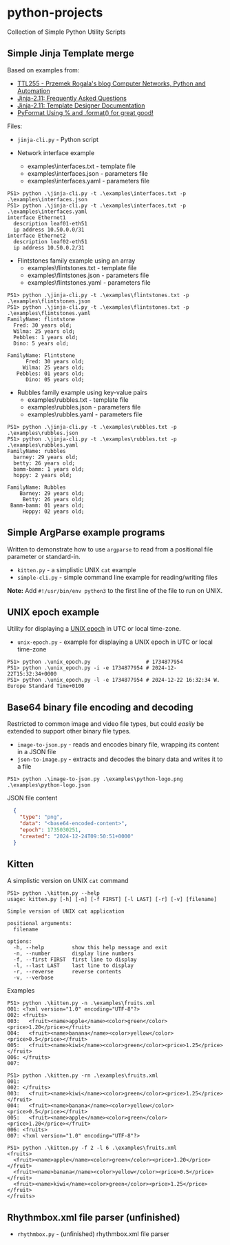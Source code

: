 # python-projects
 Collection of Simple Python Utility Scripts

## Simple Jinja Template merge

Based on examples from:
* [TTL255 - Przemek Rogala's blog Computer Networks, Python and Automation](https://github.com/progala/ttl255.com/tree/master/jinja2)
* [Jinja-2.11: Frequently Asked Questions](https://jinja.palletsprojects.com/en/2.11.x/faq/#why-is-it-called-jinja)
* [Jinja-2.11: Template Designer Documentation](https://jinja.palletsprojects.com/en/2.11.x/templates/)
* [PyFormat Using % and .format() for great good!](https://pyformat.info/)

Files:

* ``jinja-cli.py`` - Python script

* Network interface example
  * examples\interfaces.txt  - template file
  * examples\interfaces.json - parameters file 
  * examples\interfaces.yaml - parameters file

```console
PS1> python .\jinja-cli.py -t .\examples\interfaces.txt -p .\examples\interfaces.json
PS1> python .\jinja-cli.py -t .\examples\interfaces.txt -p .\examples\interfaces.yaml
interface Ethernet1
  description leaf01-eth51
  ip address 10.50.0.0/31
interface Ethernet2
  description leaf02-eth51
  ip address 10.50.0.2/31
```

* Flintstones family example using an array
  * examples\flintstones.txt  - template file
  * examples\flintstones.json - parameters file 
  * examples\flintstones.yaml - parameters file

```console
PS1> python .\jinja-cli.py -t .\examples\flintstones.txt -p .\examples\flintstones.json
PS1> python .\jinja-cli.py -t .\examples\flintstones.txt -p .\examples\flintstones.yaml 
FamilyName: flintstone
  Fred: 30 years old;
  Wilma: 25 years old;
  Pebbles: 1 years old;
  Dino: 5 years old;

FamilyName: Flintstone
      Fred: 30 years old;
     Wilma: 25 years old;
   Pebbles: 01 years old;
      Dino: 05 years old;
```
* Rubbles family example using key-value pairs
  * examples\rubbles.txt  - template file
  * examples\rubbles.json - parameters file 
  * examples\rubbles.yaml - parameters file

```console
PS1> python .\jinja-cli.py -t .\examples\rubbles.txt -p .\examples\rubbles.json
PS1> python .\jinja-cli.py -t .\examples\rubbles.txt -p .\examples\rubbles.yaml     
FamilyName: rubbles
  barney: 29 years old;
  betty: 26 years old;
  bamm-bamm: 1 years old;
  hoppy: 2 years old;

FamilyName: Rubbles
    Barney: 29 years old;
     Betty: 26 years old;
 Bamm-bamm: 01 years old;
     Hoppy: 02 years old;
```

## Simple ArgParse example programs

Written to demonstrate how to use `argparse` to read from a positional file parameter or standard-in.

* ``kitten.py`` - a simplistic UNIX `cat` example
* ``simple-cli.py`` - simple command line example for reading/writing files

**Note:** Add `#!/usr/bin/env python3` to the first line of the file to run on UNIX.

## UNIX epoch example

Utility for displaying a [UNIX epoch](https://en.wikipedia.org/wiki/Unix_time) in UTC or local time-zone.

* ``unix-epoch.py`` - example for displaying a UNIX epoch in UTC or local time-zone

```console
PS1> python .\unix_epoch.py                  # 1734877954
PS1> python .\unix_epoch.py -i -e 1734877954 # 2024-12-22T15:32:34+0000
PS1> python .\unix_epoch.py -l -e 1734877954 # 2024-12-22 16:32:34 W. Europe Standard Time+0100
```

## Base64 binary file encoding and decoding

Restricted to common image and video file types, but could *easily* be extended to support other binary file types.

* ``image-to-json.py`` - reads and encodes binary file, wrapping its content in a JSON file
* ``json-to-image.py`` - extracts and decodes the binary data and writes it to a file

```console
PS1> python .\image-to-json.py .\examples\python-logo.png .\examples\python-logo.json
```
JSON file content

```json
  {
    "type": "png", 
    "data": "<base64-encoded-content>", 
    "epoch": 1735030251,
    "created": "2024-12-24T09:50:51+0000"
  }
```
## Kitten

A simplistic version on UNIX `cat` command

```console
PS1> python .\kitten.py --help                         
usage: kitten.py [-h] [-n] [-f FIRST] [-l LAST] [-r] [-v] [filename]

Simple version of UNIX cat application

positional arguments:
  filename

options:
  -h, --help         show this help message and exit
  -n, --number       display line numbers
  -f, --first FIRST  first line to display
  -l, --last LAST    last line to display
  -r, --reverse      reverse contents
  -v, --verbose
```

Examples

```console
PS1> python .\kitten.py -n .\examples\fruits.xml       
001: <?xml version="1.0" encoding="UTF-8"?>
002: <fruits>
003:   <fruit><name>apple</name><color>green</color><price>1.20</price></fruit>
004:   <fruit><name>banana</name><color>yellow</color><price>0.5</price></fruit>
005:   <fruit><name>kiwi</name><color>green</color><price>1.25</price></fruit>
006: </fruits>
007:

PS1> python .\kitten.py -rn .\examples\fruits.xml
001: 
002: </fruits>
003:   <fruit><name>kiwi</name><color>green</color><price>1.25</price></fruit>
004:   <fruit><name>banana</name><color>yellow</color><price>0.5</price></fruit>
005:   <fruit><name>apple</name><color>green</color><price>1.20</price></fruit>
006: <fruits>
007: <?xml version="1.0" encoding="UTF-8"?>

PS1> python .\kitten.py -f 2 -l 6 .\examples\fruits.xml
<fruits>
  <fruit><name>apple</name><color>green</color><price>1.20</price></fruit>
  <fruit><name>banana</name><color>yellow</color><price>0.5</price></fruit>
  <fruit><name>kiwi</name><color>green</color><price>1.25</price></fruit>
</fruits>
```
## Rhythmbox.xml file parser (unfinished)

* ``rhythmbox.py`` - (unfinished) rhythmbox.xml file parser

